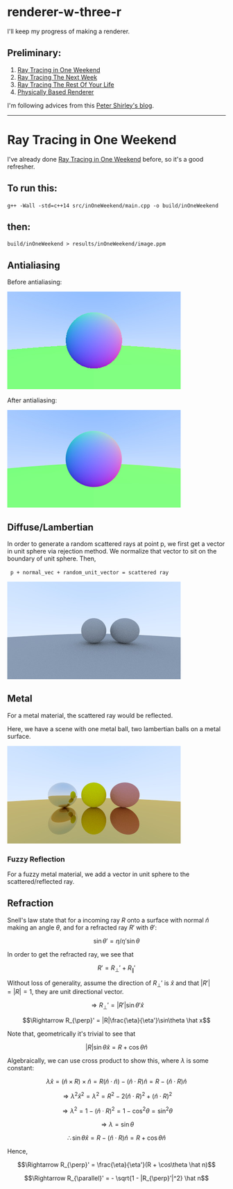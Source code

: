# renderer-w-three-r
I'll keep my progress of making a renderer.

## Preliminary:
1) <a href="https://raytracing.github.io/books/RayTracingInOneWeekend.html">Ray Tracing in One Weekend</a>
2) <a href="https://raytracing.github.io/books/RayTracingTheNextWeek.html">Ray Tracing The Next Week</a>
3) <a href="https://raytracing.github.io/books/RayTracingTheRestOfYourLife.html">Ray Tracing The Rest Of Your Life</a>
4) <a href="https://research.quanfita.cn/files/Physically_Based_Rendering_Third_Edition.pdf">Physically Based Renderer</a>

I'm following advices from this <a href="https://in1weekend.blogspot.com/">Peter Shirley's blog</a>.

---

# Ray Tracing in One Weekend

I've already done <a href="https://raytracing.github.io/books/RayTracingInOneWeekend.html">Ray Tracing in One Weekend</a> before, so it's a good refresher.

## To run this:
`g++ -Wall -std=c++14 src/inOneWeekend/main.cpp -o build/inOneWeekend`

## then:
`build/inOneWeekend > results/inOneWeekend/image.ppm`

## Antialiasing 

Before antialiasing:

<img src="https://github.com/jhruvsphysics/renderer-w-three-r/blob/main/results/inOneWeekend/2normalwground.jpg">

After antialiasing:

<img src="https://github.com/jhruvsphysics/renderer-w-three-r/blob/main/results/inOneWeekend/3antialiasing.jpg">

## Diffuse/Lambertian

In order to generate a random scattered rays at point p, we first get a vector in unit sphere via rejection method. We normalize that vector to sit on the boundary of unit sphere. Then,

` p + normal_vec + random_unit_vector = scattered ray`

<img src="https://github.com/jhruvsphysics/renderer-w-three-r/blob/main/results/inOneWeekend/diffuse.jpg">

## Metal

For a metal material, the scattered ray would be reflected.

Here, we have a scene with one metal ball, two lambertian balls on a metal surface.

<img src="https://github.com/jhruvsphysics/renderer-w-three-r/blob/main/results/inOneWeekend/11lambertianmetal.jpg">

### Fuzzy Reflection

For a fuzzy metal material, we add a vector in unit sphere to the scattered/reflected ray.

## Refraction

Snell's law state that for a incoming ray $R$ onto a surface with normal $\hat n$ making an angle $\theta$, and for a refracted ray $R'$ with $\theta'$:

$$\sin\theta' = \eta/\eta' \sin\theta$$

In order to get the refracted ray, we see that 

$$R' = R_{\perp}' + R_{\parallel}'$$

Without loss of generality, assume the direction of $R_{\perp}'$ is $\hat x$ and that $|R'| = |R| = 1$, they are unit directional vector.

$$\Rightarrow R_{\perp}' = |R'|\sin\theta' \hat x$$

$$\Rightarrow R_{\perp}' = |R|\frac{\eta}{\eta'}\sin\theta \hat x$$

Note that, geometrically it's trivial to see that 

$$|R|\sin\theta \hat x = R + \cos\theta \hat n$$

Algebraically, we can use cross product to show this, where $\lambda$ is some constant:

$$\lambda \hat x = (\hat n \times R) \times \hat n = R(\hat n \cdot \hat n) - (\hat n \cdot R)\hat n= R - (\hat n \cdot R)\hat n$$

$$\Rightarrow \lambda^2 \hat x^2 = \lambda^2 = R^2 - 2(\hat n \cdot R)^2 + (\hat n \cdot R)^2$$

$$\Rightarrow \lambda^2 = 1 - (\hat n \cdot R)^2 = 1 - \cos^2\theta = \sin^2\theta$$

$$\Rightarrow \lambda = \sin\theta$$

$$\therefore \sin\theta \hat x = R - (\hat n \cdot R)\hat n = R + \cos\theta \hat n$$

Hence,

$$\Rightarrow R_{\perp}' = \frac{\eta}{\eta'}(R + \cos\theta \hat n)$$

$$\Rightarrow R_{\parallel}' = - \sqrt{1 - |R_{\perp}'|^2} \hat n$$
